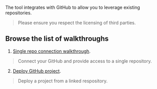The tool integrates with GitHub to allow you to leverage existing repositories.

> Please ensure you respect the licensing of third parties.


## Browse the list of walkthroughs

1. [Single repo connection walkthrough](https://github.com/NodeOps-app/beta-deploy/issues/4#issuecomment-3311163783).
> Connect your GitHub and provide access to a single repository.
<!-- 
To revoke OAuth apps or GitHub Apps

Go to GitHub > Your profile pic > Settings → [Integrations] Applications
.

Select the tab **Installed GitHub Apps** > NodeOps Build0 > click Configure


You may:

Suspend your installation: click Suspend
Uninstall the app: click Uninstall
Or recurate the repository access to add all repositories or select a new subset of repositories

 -->

2. [Deploy GitHub project](https://github.com/NodeOps-app/beta-deploy/issues/4#issuecomment-3311555723).
> Deploy a project from a linked respository.